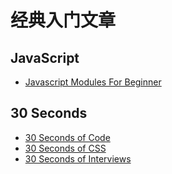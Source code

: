 # 经典入门文章

## JavaScript
- [Javascript Modules For Beginner](https://medium.freecodecamp.org/javascript-modules-a-beginner-s-guide-783f7d7a5fcc)

## 30 Seconds
- [30 Seconds of Code](https://30secondsofcode.org/)
- [30 Seconds of CSS](https://30-seconds.github.io/30-seconds-of-css)
- [30 Seconds of Interviews](https://30secondsofinterviews.org/)